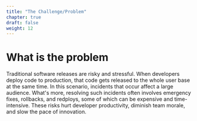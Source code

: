 ```yaml
---
title: "The Challenge/Problem"
chapter: true
draft: false
weight: 12
---
```

# What is the problem
Traditional software releases are risky and stressful. When developers deploy code to production, that code gets released to the whole user base at the same time. In this scenario, incidents that occur affect a large audience. What's more, resolving such incidents often involves emergency fixes, rollbacks, and redploys, some of which can be expensive and time-intensive. These risks hurt developer productivity, diminish team morale, and slow the pace of innovation.


